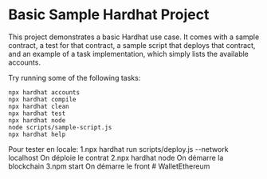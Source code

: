 # Basic Sample Hardhat Project

This project demonstrates a basic Hardhat use case. It comes with a sample contract, a test for that contract, a sample script that deploys that contract, and an example of a task implementation, which simply lists the available accounts.

Try running some of the following tasks:

```shell
npx hardhat accounts
npx hardhat compile
npx hardhat clean
npx hardhat test
npx hardhat node
node scripts/sample-script.js
npx hardhat help
```
Pour tester en locale:
    1.npx hardhat run scripts/deploy.js --network localhost On déploie le contrat
    2.npx hardhat node On démarre la blockchain
    3.npm start On démarre le front # WalletEthereum
